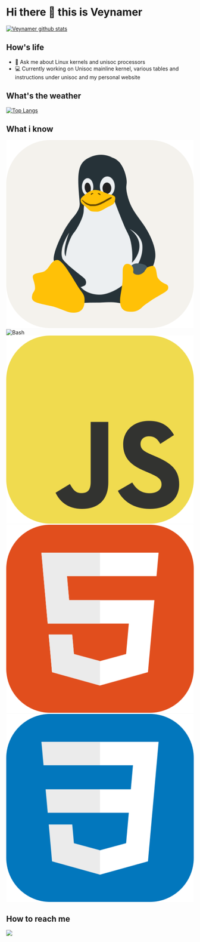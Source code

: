 # Hi there 👋 this is Veynamer
[![Veynamer github stats](https://github-readme-stats.vercel.app/api?username=Veynamer&show_icons=true&include_all_commits=true&theme=tokyonight)](https://github.com/veynamer)

## How's life
- 📱 Ask me about Linux kernels and unisoc processors
- 💻 Currently working on Unisoc mainline kernel, various tables and instructions under unisoc and my personal website

## What's the weather
[![Top Langs](https://github-readme-stats.vercel.app/api/top-langs/?username=Veynamer&layout=compact&langs_count=10&theme=tokyonight)](https://github.com/veynamer)

## What i know
![Linux](https://github.com/tandpfun/skill-icons/blob/main/icons/Linux-Light.svg)
![Bash](https://www.vectorlogo.zone/logos/gnu_bash/gnu_bash-icon.svg)
![javascript](https://github.com/tandpfun/skill-icons/blob/main/icons/JavaScript.svg)
![Html](https://github.com/tandpfun/skill-icons/blob/main/icons/HTML.svg)
![Css](https://github.com/tandpfun/skill-icons/blob/main/icons/CSS.svg)

## How to reach me
[<img src="https://www.vectorlogo.zone/logos/telegram/telegram-tile.svg" width="32">](http://t.me/ums512)

